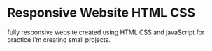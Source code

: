 # Responsive Website HTML CSS 

fully responsive website created using HTML CSS and javaScript for practice I'm creating small projects.
